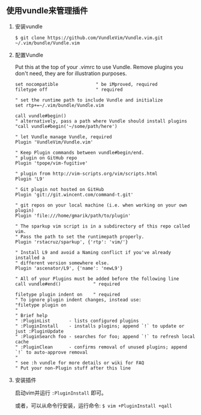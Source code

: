 ## 使用vundle来管理插件

1. 安装vundle

    ``` $ git clone https://github.com/VundleVim/Vundle.vim.git ~/.vim/bundle/Vundle.vim ```

2. 配置Vundle

    Put this at the top of your .vimrc to use Vundle. Remove plugins you don't need, they are for illustration purposes.

    ```
    set nocompatible              " be iMproved, required
    filetype off                  " required
    
    " set the runtime path to include Vundle and initialize
    set rtp+=~/.vim/bundle/Vundle.vim
    
    call vundle#begin()
    " alternatively, pass a path where Vundle should install plugins
    "call vundle#begin('~/some/path/here')
    
    " let Vundle manage Vundle, required
    Plugin 'VundleVim/Vundle.vim'
    
    " Keep Plugin commands between vundle#begin/end.
    " plugin on GitHub repo
    Plugin 'tpope/vim-fugitive'
    
    " plugin from http://vim-scripts.org/vim/scripts.html
    Plugin 'L9'
    
    " Git plugin not hosted on GitHub
    Plugin 'git://git.wincent.com/command-t.git'
    
    " git repos on your local machine (i.e. when working on your own plugin)
    Plugin 'file:///home/gmarik/path/to/plugin'
    
    " The sparkup vim script is in a subdirectory of this repo called vim.
    " Pass the path to set the runtimepath properly.
    Plugin 'rstacruz/sparkup', {'rtp': 'vim/'}
    
    " Install L9 and avoid a Naming conflict if you've already installed a
    " different version somewhere else.
    Plugin 'ascenator/L9', {'name': 'newL9'}
    
    " All of your Plugins must be added before the following line
    call vundle#end()            " required
    
    filetype plugin indent on    " required
    " To ignore plugin indent changes, instead use:
    "filetype plugin on
    "
    " Brief help
    " :PluginList       - lists configured plugins
    " :PluginInstall    - installs plugins; append `!` to update or just :PluginUpdate
    " :PluginSearch foo - searches for foo; append `!` to refresh local cache
    " :PluginClean      - confirms removal of unused plugins; append `!` to auto-approve removal
    "
    " see :h vundle for more details or wiki for FAQ
    " Put your non-Plugin stuff after this line
    ```

3. 安装插件

    启动vim并运行 `:PluginInstall` 即可。
    
    或者，可以从命令行安装，运行命令: `$ vim +PluginInstall +qall`
